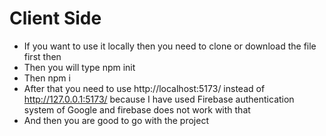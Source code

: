 # Client Side

* If you want to use it locally then you need to clone or download the file first then
* Then you will type npm init
* Then npm i
* After that you need to use http://localhost:5173/ instead of http://127.0.0.1:5173/ because I have used Firebase authentication system  of Google and firebase does not work with that
* And then you are good to go with the project

